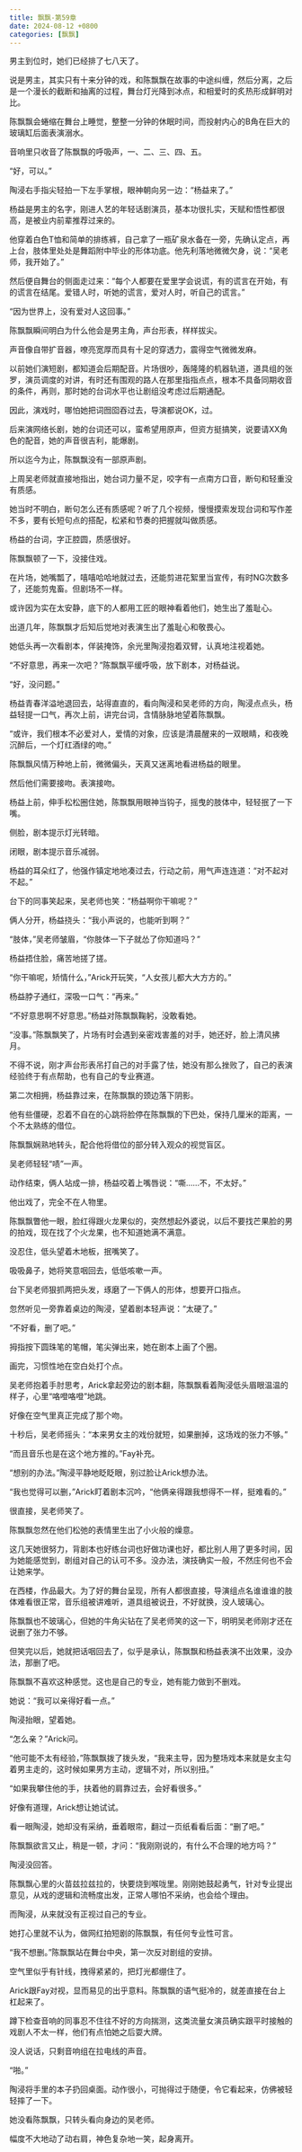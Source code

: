 ```yaml
---
title: 飘飘-第59章
date: 2024-08-12 +0800
categories: [飘飘]
---
```


男主到位时，她们已经排了七八天了。

说是男主，其实只有十来分钟的戏，和陈飘飘在故事的中途纠缠，然后分离，之后是一个漫长的截断和抽离的过程，舞台灯光降到冰点，和相爱时的炙热形成鲜明对比。

陈飘飘会蜷缩在舞台上睡觉，整整一分钟的休眠时间，而投射内心的B角在巨大的玻璃缸后面表演溺水。

音响里只收音了陈飘飘的呼吸声，一、二、三、四、五。

“好，可以。”

陶浸右手指尖轻拍一下左手掌根，眼神朝向另一边：“杨益来了。”

杨益是男主的名字，刚进人艺的年轻话剧演员，基本功很扎实，天赋和悟性都很高，是被业内前辈推荐过来的。

他穿着白色T恤和简单的排练裤，自己拿了一瓶矿泉水备在一旁，先确认定点，再上台，肢体里处处是舞蹈附中毕业的形体功底。他先利落地微微欠身，说：“吴老师，我开始了。”

然后便自舞台的侧面走过来：“每个人都要在爱里学会说谎，有的谎言在开始，有的谎言在结尾。爱错人时，听她的谎言，爱对人时，听自己的谎言。”

“因为世界上，没有爱对人这回事。”

陈飘飘瞬间明白为什么他会是男主角，声台形表，样样拔尖。

声音像自带扩音器，嘹亮宽厚而具有十足的穿透力，震得空气微微发麻。

以前她们演短剧，都知道会后期配音。片场很吵，轰隆隆的机器轨道，道具组的张罗，演员调度的对讲，有时还有围观的路人在那里指指点点，根本不具备同期收音的条件，再则，那时她的台词水平也让剧组没考虑过后期通配。

因此，演戏时，哪怕她把词囫囵吞过去，导演都说OK，过。

后来演网络长剧，她的台词还可以，蛮希望用原声，但资方挺搞笑，说要请XX角色的配音，她的声音很吉利，能爆剧。

所以迄今为止，陈飘飘没有一部原声剧。

上周吴老师就直接地指出，她台词力量不足，咬字有一点南方口音，断句和轻重没有质感。

她当时不明白，断句怎么还有质感呢？听了几个视频，慢慢摸索发现台词和写作差不多，要有长短句点的搭配，松紧和节奏的把握就叫做质感。

杨益的台词，字正腔圆，质感很好。

陈飘飘顿了一下，没接住戏。

在片场，她嘴瓢了，嘻嘻哈哈地就过去，还能剪进花絮里当宣传，有时NG次数多了，还能剪鬼畜。但剧场不一样。

或许因为实在太安静，底下的人都用工匠的眼神看着他们，她生出了羞耻心。

出道几年，陈飘飘才后知后觉地对表演生出了羞耻心和敬畏心。

她低头再一次看剧本，佯装掩饰，余光里陶浸抱着双臂，认真地注视着她。

“不好意思，再来一次吧？”陈飘飘平缓呼吸，放下剧本，对杨益说。

“好，没问题。”

杨益青春洋溢地退回去，站得直直的，看向陶浸和吴老师的方向，陶浸点点头，杨益轻提一口气，再次上前，讲完台词，含情脉脉地望着陈飘飘。

“或许，我们根本不必爱对人，爱情的对象，应该是清晨醒来的一双眼睛，和夜晚沉醉后，一个灯红酒绿的吻。”

陈飘飘风情万种地上前，微微偏头，天真又迷离地看进杨益的眼里。

然后他们需要接吻。表演接吻。

杨益上前，伸手松松圈住她，陈飘飘用眼神当钩子，摇曳的肢体中，轻轻抿了一下嘴。

侧脸，剧本提示灯光转暗。

闭眼，剧本提示音乐减弱。

杨益的耳朵红了，他强作镇定地地凑过去，行动之前，用气声连连道：“对不起对不起。”

台下的同事笑起来，吴老师也笑：“杨益啊你干嘛呢？”

俩人分开，杨益挠头：“我小声说的，也能听到啊？”

“肢体，”吴老师皱眉，“你肢体一下子就怂了你知道吗？”

杨益捂住脸，痛苦地搓了搓。

“你干嘛呢，矫情什么，”Arick开玩笑，“人女孩儿都大大方方的。”

杨益脖子通红，深吸一口气：“再来。”

“不好意思啊不好意思。”杨益对陈飘飘鞠躬，没敢看她。

“没事。”陈飘飘笑了，片场有时会遇到亲密戏害羞的对手，她还好，脸上清风拂月。

不得不说，刚才声台形表吊打自己的对手露了怯，她没有那么挫败了，自己的表演经验终于有点帮助，也有自己的专业赛道。

第二次相拥，杨益靠过来，在陈飘飘的颈边落下阴影。

他有些僵硬，忍着不自在的心跳将脸停在陈飘飘的下巴处，保持几厘米的距离，一个不太熟练的借位。

陈飘飘娴熟地转头，配合他将借位的部分转入观众的视觉盲区。

吴老师轻轻“啧”一声。

动作结束，俩人站成一排，杨益咬着上嘴唇说：“嘶……不，不太好。”

他出戏了，完全不在人物里。

陈飘飘瞥他一眼，脸红得跟火龙果似的，突然想起外婆说，以后不要找芒果脸的男的拍戏，现在找了个火龙果，也不知道她满不满意。

没忍住，低头望着木地板，抿嘴笑了。

吸吸鼻子，她将笑意咽回去，低低咳嗽一声。

台下吴老师狠抓两把头发，琢磨了一下俩人的形体，想要开口指点。

忽然听见一旁靠着桌边的陶浸，望着剧本轻声说：“太硬了。”

“不好看，删了吧。”

拇指按下圆珠笔的笔帽，笔尖弹出来，她在剧本上画了个圈。

画完，习惯性地在空白处打个点。

吴老师抱着手肘思考，Arick拿起旁边的剧本翻，陈飘飘看着陶浸低头眉眼温温的样子，心里“咯噔咯噔”地跳。

好像在空气里真正完成了那个吻。

十秒后，吴老师摇头：“本来男女主的戏份就短，如果删掉，这场戏的张力不够。”

“而且音乐也是在这个地方推的。”Fay补充。

“想别的办法。”陶浸平静地眨眨眼，别过脸让Arick想办法。

“我也觉得可以删，”Arick盯着剧本沉吟，“他俩亲得跟我想得不一样，挺难看的。”

很直接，吴老师笑了。

陈飘飘忽然在他们松弛的表情里生出了小火般的燥意。

这几天她很努力，背剧本也好练台词也好做功课也好，都比别人用了更多时间，因为她能感觉到，剧组对自己的认可不多。没办法，演技确实一般，不然庄何也不会让她来学。

在西楼，作品最大。为了好的舞台呈现，所有人都很直接，导演组点名谁谁谁的肢体难看很正常，音乐组被讲难听，道具组被说丑，不好就换，没人玻璃心。

陈飘飘也不玻璃心，但她的牛角尖钻在了吴老师笑的这一下，明明吴老师刚才还在说删了张力不够。

但笑完以后，她就把话咽回去了，似乎是承认，陈飘飘和杨益表演不出效果，没办法，那删了吧。

陈飘飘不喜欢这种感觉。这也是自己的专业，她有能力做到不删戏。

她说：“我可以亲得好看一点。”

陶浸抬眼，望着她。

“怎么亲？”Arick问。

“他可能不太有经验，”陈飘飘拨了拨头发，“我来主导，因为整场戏本来就是女主勾着男主走的，这时候如果男方主动，逻辑不对，所以别扭。”

“如果我攀住他的手，扶着他的肩靠过去，会好看很多。”

好像有道理，Arick想让她试试。

看一眼陶浸，她却没有采纳，垂着眼帘，翻过一页纸看看后面：“删了吧。”

陈飘飘欲言又止，稍是一顿，才问：“我刚刚说的，有什么不合理的地方吗？”

陶浸没回答。

陈飘飘心里的火苗兹拉兹拉的，快要烧到喉咙里。刚刚她鼓起勇气，针对专业提出意见，从戏的逻辑和流畅度出发，正常人哪怕不采纳，也会给个理由。

而陶浸，从来就没有正视过自己的专业。

她打心里就不认为，做网红拍短剧的陈飘飘，有任何专业性可言。

“我不想删。”陈飘飘站在舞台中央，第一次反对剧组的安排。

空气里似乎有针线，拽得紧紧的，把灯光都绷住了。

Arick跟Fay对视，显而易见的出乎意料。陈飘飘的语气挺冷的，就差直接在台上杠起来了。

蹲下检查音响的同事忍不住往不好的方向揣测，这类流量女演员确实跟平时接触的戏剧人不太一样，他们有点怕她之后耍大牌。

没人说话，只剩音响组在拉电线的声音。

“啪。”

陶浸将手里的本子扔回桌面。动作很小，可抛得过于随便，令它看起来，仿佛被轻轻摔了一下。

她没看陈飘飘，只转头看向身边的吴老师。

幅度不大地动了动右肩，神色复杂地一笑，起身离开。

